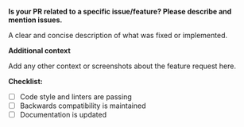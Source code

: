 **Is your PR related to a specific issue/feature? Please describe and mention issues.**

A clear and concise description of what was fixed or implemented.

**Additional context**

Add any other context or screenshots about the feature request here.

**Checklist:**

-   [ ] Code style and linters are passing
-   [ ] Backwards compatibility is maintained
-   [ ] Documentation is updated
